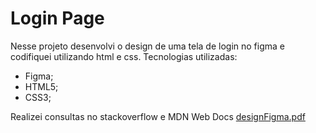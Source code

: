 # Login Page
Nesse projeto desenvolvi o design de uma tela de login no figma e codifiquei utilizando html e css.
Tecnologias utilizadas:
- Figma;
- HTML5;
- CSS3;

Realizei consultas no stackoverflow e MDN Web Docs
[designFigma.pdf](https://github.com/KachanChK/login_page/files/15281190/designFigma.pdf)
